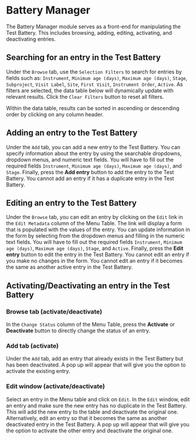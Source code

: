 # Battery Manager

The Battery Manager module serves as a front-end for manipulating the Test Battery.
This includes browsing, adding, editing, activating, and deactivating entries.

## Searching for an entry in the Test Battery

Under the `Browse` tab, use the `Selection Filters` to search for entries by fields such as:
`Instrument`,
`Minimum age (days)`,
`Maximum age (days)`,
`Stage`,
`Subproject`,
`Visit Label`,
`Site`,
`First Visit`,
`Instrument Order`,
`Active`.
As filters are selected, the data table below will dynamically update with relevant results.
Click the `Clear Filters` button to reset all filters.

Within the data table, results can be sorted in ascending or descending order by 
clicking on any column header.

## Adding an entry to the Test Battery

Under the `Add` tab, you can add a new entry to the Test Battery.
You can specify information about the entry by using the searchable dropdowns, dropdown menus, and numeric text fields.
You will have to fill out the required fields `Instrument`, `Minimum age (days)`, `Maximum age (days)`, and `Stage`.
Finally, press the **Add entry** button to add the entry to the Test Battery.
You cannot add an entry if it has a duplicate entry in the Test Battery.

## Editing an entry to the Test Battery

Under the `Browse` tab, you can edit an entry by clicking on the `Edit` link in the `Edit Metadata` column of the Menu Table.
The link will display a form that is populated with the values of the entry.
You can update information in the form by selecting from the dropdown menus and filling in the numeric text fields.
You will have to fill out the required fields `Instrument`, `Minimum age (days)`, `Maximum age (days)`, `Stage`, and `Active`.
Finally, press the **Edit entry** button to edit the entry in the Test Battery.
You cannot edit an entry if you make no changes in the form.
You cannot edit an entry if it becomes the same as another active entry in the Test Battery.

## Activating/Deactivating an entry in the Test Battery

### Browse tab (activate/deactivate)

In the `Change Status` column of the Menu Table, press the **Activate** or **Deactivate** button to directly change the status of an entry.

### Add tab (activate)

Under the `Add` tab, add an entry that already exists in the Test Battery but has been deactivated.
A pop up will appear that will give you the option to activate the existing entry.

### Edit window (activate/deactivate)

Select an entry in the Menu table and click on `Edit`.
In the `Edit` window, edit an entry and make sure the new entry has no duplicate in the Test Battery.
This will add the new entry to the table and deactivate the original one.
Alternatively, edit an entry so that it becomes the same as another deactivated entry in the Test Battery.
A pop up will appear that will give you the option to activate the other entry and deactivate the original one.

